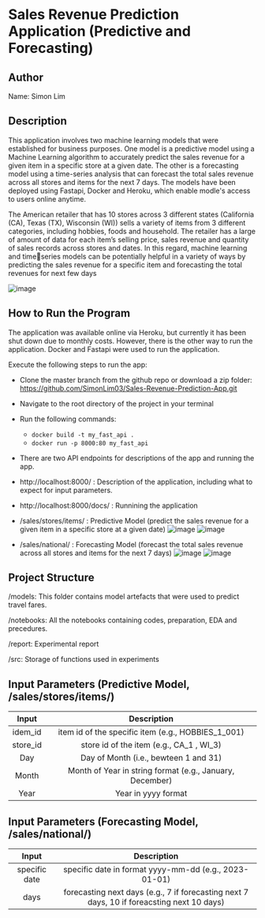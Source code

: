 # Sales Revenue Prediction Application (Predictive and Forecasting)

## Author
Name: Simon Lim

## Description
This application involves two machine learning models that were established for business purposes.
One model is a predictive model using a Machine Learning algorithm to accurately predict the sales revenue for a given item in a specific store at a given date.
The other is a forecasting model using a time-series analysis that can forecast the total sales revenue across all stores and items for the next 7 days.
The models have been deployed using Fastapi, Docker and Heroku, which enable modle's access to users online anytime. 

The American retailer that has 10 stores across 3 different states (California (CA), Texas (TX), 
Wisconsin (WI)) sells a variety of items from 3 different categories, including hobbies, foods and 
household. The retailer has a large of amount of data for each item’s selling price, sales revenue 
and quantity of sales records across stores and dates. In this regard, machine learning and timeseries models can be potentially helpful in a variety of ways by predicting the sales revenue for a 
specific item and forecasting the total revenues for next few days

![image](https://github.com/SimonLim03/Sales-Revenue-Prediction-App/assets/150989115/02d39b0d-4080-41c4-afea-ac6e15b2998e)


## How to Run the Program
The application was available online via Heroku, but currently it has been shut down due to monthly costs.
However, there is the other way to run the application. Docker and Fastapi were used to run the application.

Execute the following steps to run the app:
- Clone the master branch from the github repo or download a zip folder:  https://github.com/SimonLim03/Sales-Revenue-Prediction-App.git
- Navigate to the root directory of the project in your terminal
- Run the following commands:
    - `docker build -t my_fast_api .`
    - `docker run -p 8000:80 my_fast_api`
    
- There are two API endpoints for descriptions of the app and running the app.
- http://localhost:8000/ : Description of the application, including what to expect for input parameters.
- http://localhost:8000/docs/ : Runnining the application
- /sales/stores/items/ : Predictive Model (predict the sales revenue for a given item in a specific store at a given date)
  ![image](https://github.com/SimonLim03/Sales-Revenue-Prediction-App/assets/150989115/4c3d058b-e697-465e-9d27-7c49ecc8abc1)
  ![image](https://github.com/SimonLim03/Sales-Revenue-Prediction-App/assets/150989115/f57fcd2f-71e3-4850-9a85-0db2f35b4290)

- /sales/national/ : Forecasting Model (forecast the total sales revenue across all stores and items for the next 7 days)
  ![image](https://github.com/SimonLim03/Sales-Revenue-Prediction-App/assets/150989115/0372871a-b4b9-4739-affb-e98c105b1595)
  ![image](https://github.com/SimonLim03/Sales-Revenue-Prediction-App/assets/150989115/6127decd-f02a-4636-995e-dd515e0d3bbd)





## Project Structure
<p>
/models: This folder contains model artefacts that were used to predict travel fares.
</p>

<p>
/notebooks: All the notebooks containing codes, preparation, EDA and precedures. 
</p>

<p>
/report: Experimental report
</p>

<p>
/src: Storage of functions used in experiments
</p>

## Input Parameters (Predictive Model, /sales/stores/items/)

| Input | Description | 
|:------------:|:------------:|
| idem_id | item id of the specific item (e.g., HOBBIES_1_001) | 
| store_id | store id of the item (e.g., CA_1 , WI_3) | 
| Day | Day of Month (i.e., bewteen 1 and 31) |
| Month | Month of Year in string format (e.g., January, December) | 
| Year | Year in yyyy format |

## Input Parameters (Forecasting Model, /sales/national/)

| Input | Description | 
|:------------:|:------------:|
| specific date | specific date in format yyyy-mm-dd (e.g., 2023-01-01) | 
| days | forecasting next days (e.g., 7 if forecasting next 7 days, 10 if foreacsting next 10 days) | 

